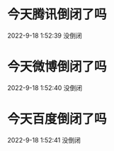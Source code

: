 # 今天腾讯倒闭了吗

2022-9-18 1:52:39 没倒闭

# 今天微博倒闭了吗

2022-9-18 1:52:40 没倒闭

# 今天百度倒闭了吗

2022-9-18 1:52:41 没倒闭

